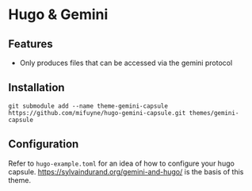 # Hugo & Gemini

## Features
- Only produces files that can be accessed via the gemini protocol

## Installation
```
git submodule add --name theme-gemini-capsule https://github.com/mifuyne/hugo-gemini-capsule.git themes/gemini-capsule
```

## Configuration
Refer to `hugo-example.toml` for an idea of how to configure your hugo capsule. https://sylvaindurand.org/gemini-and-hugo/ is the basis of this theme.